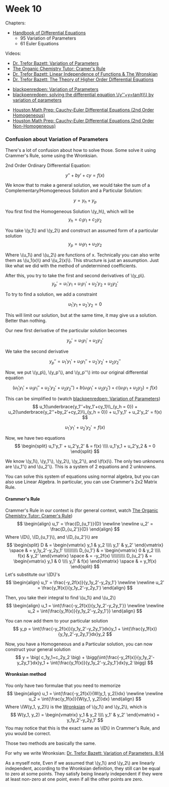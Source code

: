 # Week 10

Chapters:
- [Handbook of Differential Equations](https://annas-archive.org/md5/49f513e7bc62370eae64309c5d3309e7)
    - 95 Variation of Parameters
    - 61 Euler Equations

Videos:
- [Dr. Trefor Bazett: Variation of Parameters](https://youtube.com/watch?v=wSMad7QpaqE)
- [The Organic Chemistry Tutor: Cramer's Rule](https://youtube.com/watch?v=vXqlIOX2itM)
- [Dr. Trefor Bazett: Linear Independence of Functions & The Wronskian](https://youtube.com/watch?v=4z5aL3aGVQs)
- [Dr. Trefor Bazett: The Theory of Higher Order Differential Equations](https://youtube.com/watch?v=7vwDp94wEhg)
<!---->
- [blackpenredpen: Variation of Parameters](https://youtube.com/watch?v=BaK4Mkn1k1Y)
- [blackpenredpen:  solving the differential equation \\(y''+y=tan(t)\\) by variation of parameters](https://youtube.com/watch?v=H8DH7KwcuUQ)
<!---->
- [Houston Math Prep: Cauchy-Euler Differential Equations (2nd Order Homogeneous)](https://www.youtube.com/watch?v=ep7xoctAlEY)
- [Houston Math Prep: Cauchy-Euler Differential Equations (2nd Order Non-Homogeneous)](https://www.youtube.com/watch?v=KTx6KXcJwSA)

### Confusion about Variation of Parameters
There's a lot of confusion about how to solve those. Some solve it using Crammer's Rule, some using the Wronksian.

2nd Order Ordinary Differential Equation:

$$
y′′+by′+cy=f(x)
$$

We know that to make a general solution, we would take the sum of a Complementary/Homogeneous Solution and a Particular Solution:

$$
y = y_h + y_p
$$

You first find the Homogeneous Solution \\(y_h\\), which will be
$$
y_h = c_1y_1+c_2y_2
$$

You take \\(y_1\\) and \\(y_2\\) and construct an assumed form of a particular solution
$$
y_p = u_1y_1 + u_2y_2
$$

Where \\(u_1\\) and \\(u_2\\) are functions of x. Technically you can also write them as \\(u_1(x)\\) and \\(u_2(x)\\). This structure is just an assumption. Just like what we did with the method of undetermined coefficients.

After this, you try to take the first and second derivatives of \\(y_p\\).
$$
y_p' = u_1'y_1 + u_1y_1' + u_2'y_2 + u_2y_2'
$$

To try to find a solution, we add a constraint

$$
u_1'y_1 + u_2'y_2 = 0
$$

This will limit our solution, but at the same time, it may give us a solution. Better than nothing.

Our new first derivative of the particular solution becomes

$$
y_p' = u_1y_1' + u_2y_2'
$$

We take the second derivative

$$
y_p'' = u_1'y_1' + u_1y_1'' + u_2'y_2' + u_2y_2''
$$

Now, we put \\(y_p\\), \\(y_p'\\), and \\(y_p''\\) into our original differential equation

$$
\big(u_1'y_1' + u_1y_1'' + u_2'y_2' + u_2y_2''\big) + b\big(u_1y_1' + u_2y_2'\big) + c\big(u_1y_1 + u_2y_2\big)=f(x)
$$

This can be simplified to (watch [blackpenredpen: Variation of Parameters](https://youtube.com/watch?v=BaK4Mkn1k1Y))
$$
u_1(\underbrace{y_1''+by_1'+cy_1}\\_{y_h = 0}) + u_2(\underbrace{y_2''+by_2'+cy_2}\\_{y_h = 0}) + u_1'y_1' + u_2'y_2' = f(x)
$$

$$
u_1'y_1' + u_2'y_2' = f(x)
$$

Now, we have two equations
$$
\begin{split}
u_1'y_1' + u_2'y_2' & = f(x) \\\\
u_1'y_1 + u_2'y_2 & = 0
\end{split}
$$

We know \\(y_1\\), \\(y_1'\\), \\(y_2\\), \\(y_2'\\), and \\(f(x)\\). The only two unknowns are \\(u_1'\\) and \\(u_2'\\). This is a system of 2 equations and 2 unknowns.

You can solve this system of equations using normal algebra, but you can also use Linear Algebra. In particular, you can use Crammer's 2x2 Matrix Rule.

#### Crammer's Rule
Crammer's Rule in our context is (for general context, watch [The Organic Chemistry Tutor: Cramer's Rule](https://youtube.com/watch?v=vXqlIOX2itM))
$$
\begin{align}
u_1' = \frac{D_{u_1'}}{D} \newline \newline
u_2' = \frac{D_{u_2'}}{D}
\end{align}
$$
Where \\(D\\), \\(D_{u_1'}\\), and \\(D_{u_2'}\\) are
$$
\begin{split}
D & = \begin{vmatrix} y_1 & y_2 \\\\ y_1' & y_2' \end{vmatrix} \space & = y_1y_2'-y_2y_1' \\\\\\\\\\
D_{u_1'} & = \begin{vmatrix} 0 & y_2 \\\\ f(x) & y_2' \end{vmatrix} \space & = -y_2f(x) \\\\\\\\\\
D_{u_2'} & = \begin{vmatrix} y_1 & 0 \\\\ y_1' & f(x) \end{vmatrix} \space & = y_1f(x)
\end{split}
$$
Let's substitute our \\(D\\)'s
$$
\begin{align}
u_1' = \frac{-y_2f(x)}{y_1y_2'-y_2y_1'} \newline \newline
u_2' = \frac{y_1f(x)}{y_1y_2'-y_2y_1'}
\end{align}
$$

Then, you take their integral to find \\(u_1\\) and \\(u_2\\)
$$
\begin{align}
u_1 = \int{\frac{-y_2f(x)}{y_1y_2'-y_2y_1'}} \newline \newline
u_2 = \int{\frac{y_1f(x)}{y_1y_2'-y_2y_1'}}
\end{align}
$$

You can now add them to your particular solution
$$
y_p = \int{\frac{-y_2f(x)}{y_1y_2'-y_2y_1'}dx}y_1 + \int{\frac{y_1f(x)}{y_1y_2'-y_2y_1'}dx}y_2
$$

Now, you have a Homogeneous and a Particular solution, you can now construct your general solution
$$
y = \big( c_1y_1+c_2y_2 \big) + \bigg(\int{\frac{-y_2f(x)}{y_1y_2'-y_2y_1'}dx}y_1 + \int{\frac{y_1f(x)}{y_1y_2'-y_2y_1'}dx}y_2 \bigg)
$$

#### Wronksian method
You only have two formulae that you need to memorize
$$
\begin{align}
u_1 = \int{\frac{-y_2f(x)}{W(y_1, y_2)}dx} \newline \newline
u_2 = \int{\frac{y_1f(x)}{W(y_1, y_2)}dx}
\end{align}
$$
Where \\(W(y_1, y_2)\\) is the [Wronksian](https://en.wikipedia.org/wiki/Wronskian) of \\(y_1\\) and \\(y_2\\), which is
$$
W(y_1, y_2) = \begin{vmatrix} y_1 & y_2 \\\\ y_1' & y_2' \end{vmatrix}  = y_1y_2'-y_2y_1'
$$
You may notice that this is the exact same as \\(D\\) in Crammer's Rule, and you would be correct.

Those two methods are basically the same.

For why we write Wronksian: [Dr. Trefor Bazett: Variation of Parameters, 8:14](https://youtube.com/watch?v=wSMad7QpaqE&t=493)

As a myself note, Even if we assumed that \\(y_1\\) and \\(y_2\\) are linearly independent, according to the Wronksian definition, they still can be equal to zero at some points. They satisfy being linearly independent if they were at least non-zero at one point, even if all the other points are zero.
